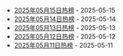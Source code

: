 * [2025年05月15日热榜](https://product-daily.haha.ai/posts/20250515) - 2025-05-15
* [2025年05月14日热榜](https://product-daily.haha.ai/posts/20250514) - 2025-05-14
* [2025年05月13日热榜](https://product-daily.haha.ai/posts/20250513) - 2025-05-13
* [2025年05月12日热榜](https://product-daily.haha.ai/posts/20250512) - 2025-05-12
* [2025年05月11日热榜](https://product-daily.haha.ai/posts/20250511) - 2025-05-11
